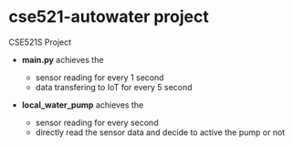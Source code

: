 # cse521-autowater project
CSE521S Project
* **main.py** achieves the 
  * sensor reading for every 1 second
  * data transfering to IoT for every 5 second

* **local_water_pump** achieves the 
  * sensor reading for every second
  * directly read the sensor data and decide to active the pump or not
 
